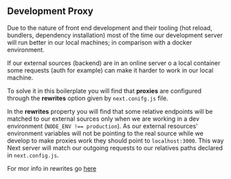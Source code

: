 ## Development Proxy

Due to the nature of front end development and their tooling (hot reload, bundlers, dependency installation)
most of the time our development server will run better in our local machines; in comparison with a docker environment.

If our external sources (backend) are in an online server o a local container some requests (auth for example)
can make it harder to work in our local machine.

To solve it in this boilerplate you will find that **proxies** are configured through the **rewrites** option
given by `next.conifg.js` file.

In the **rewrites** property you will find that some relative endpoints will be matched to our external sources
only when we are working in a dev environment (`NODE_ENV !== production`). As our external resources'
environment variables will not be pointing to the real source while we develop to make proxies work they
should point to `localhost:3000`. This way Next server will match our outgoing requests to our relatives
paths declared in `next.config.js`.

For mor info in rewrites go [here](https://nextjs.org/docs/api-reference/next.config.js/rewrites)
